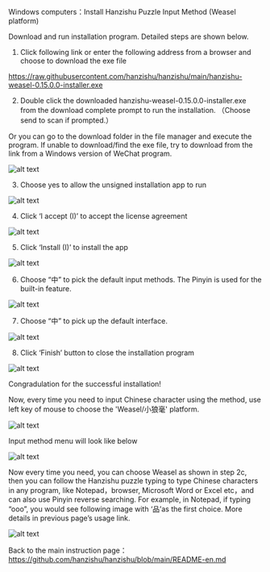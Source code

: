 ﻿
Windows computers：Install Hanzishu Puzzle Input Method (Weasel platform)

Download and run installation program. Detailed steps are shown below. 

1. Click following link or enter the following address from a browser and choose to download the exe file

https://raw.githubusercontent.com/hanzishu/hanzishu/main/hanzishu-weasel-0.15.0.0-installer.exe
   
2. Double click the downloaded hanzishu-weasel-0.15.0.0-installer.exe from the download complete prompt to run the installation. （Choose send to scan if prompted.）

Or you can go to the download folder in the file manager and execute the program.
If unable to download/find the exe file, try to download from the link from a Windows version of WeChat program.

![alt text](https://github.com/hanzishu/hanzishu/blob/main/installerfile.png)
             	
3.   Choose yes to allow the unsigned installation app to run

![alt text](https://github.com/hanzishu/hanzishu/blob/main/publisherunknown.jpg)

4.  Click ‘I accept (I)’ to accept the license agreement

![alt text](https://github.com/hanzishu/hanzishu/blob/main/acceptdialog.png)
               
5.  Click ‘Install (I)’ to install the app

![alt text](https://github.com/hanzishu/hanzishu/blob/main/installlocation.png)

6. Choose “中” to pick the default input methods. The Pinyin is used for the built-in feature.

![alt text](https://github.com/hanzishu/hanzishu/blob/main/chooseinputmethods.png)

7. Choose “中” to pick up the default interface.

![alt text](https://github.com/hanzishu/hanzishu/blob/main/chooseui.png)
       
8.  Click ‘Finish’ button to close the installation program

![alt text](https://github.com/hanzishu/hanzishu/blob/main/installcomplete.png)
              
Congradulation for the successful installation!

Now, every time you need to input Chinese character using the method, use left key of mouse to choose the 'Weasel/小狼毫' platform.

![alt text](https://github.com/hanzishu/hanzishu/blob/main/choosecnsquirrel.png)

Input method menu will look like below

![alt text](https://github.com/hanzishu/hanzishu/blob/main/choosechinese.png)

Now every time you need, you can choose Weasel as shown in step 2c, then you can follow the Hanzishu puzzle typing to type Chinese characters in any program, like Notepad，browser, Microsoft Word or Excel etc，and can also use Pinyin reverse searching. For example, in Notepad, if typing “ooo”, you would see following image with ‘品’as the first choice. More details in previous page’s usage link.

![alt text](https://github.com/hanzishu/hanzishu/blob/main/starttyping.png)

Back to the main instruction page： https://github.com/hanzishu/hanzishu/blob/main/README-en.md


